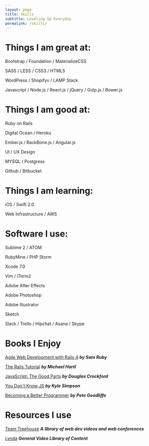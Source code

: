 ```yaml
---
layout: page
title: Skills
subtitle: Leveling Up Everyday
permalink: /skills/
---
```

# Things I am great at:
Bootstrap / Foundation / MaterializeCSS

SASS / LESS / CSS3 / HTML5

WordPress / Shopifyv / LAMP Stack

Javascript / Node.js / React.js / jQuery / Gulp.js / Bower.js

# Things I am good at:
Ruby on Rails

Digital Ocean / Heroku

Ember.js / BackBone.js / Angular.js

UI / UX Design

MYSQL / Postgress

Github / Bitbucket

# Things I am learning:
iOS / Swift 2.0

Web Infrastructure / AWS

# Software I use:
Sublime 2 / ATOM

RubyMine / PHP Storm

Xcode 7.0

Vim / iTerm2

Adobe After Effects

Adobe Photoshop

Adobe Illustrator

Sketch

Slack / Trello / Hipchat / Asana / Skype

# Books I Enjoy
[Agile Web Development with Rails 4](https://pragprog.com/book/rails4/agile-web-development-with-rails-4) ***by Sam Ruby***

[The Rails Tutorial](https://www.railstutorial.org/) ***by Michael Hartl***

[JavaScript: The Good Parts](http://shop.oreilly.com/product/9780596517748.do) ***by Douglas Crockford***

[You Don't Know JS](https://github.com/getify/You-Dont-Know-JS) ***by Kyle Simpson***

[Becoming a Better Programmer](http://shop.oreilly.com/product/0636920033929.do) ***by  Pete Goodliffe***

# Resources I use
[Team Treehouse](https://teamtreehouse.com/) ***A library of web dev videos and web conferences***

[Lynda](http://www.lynda.com/) ***General Video Library of Content***

